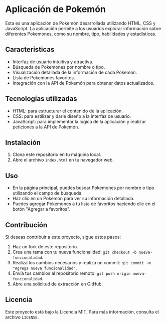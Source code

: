 # Aplicación de Pokemón

Esta es una aplicación de Pokemón desarrollada utilizando HTML, CSS y JavaScript. La aplicación permite a los usuarios explorar información sobre diferentes Pokemones, como su nombre, tipo, habilidades y estadísticas.

## Características

- Interfaz de usuario intuitiva y atractiva.
- Búsqueda de Pokemones por nombre o tipo.
- Visualización detallada de la información de cada Pokemón.
- Lista de Pokemones favoritos.
- Integración con la API de Pokemón para obtener datos actualizados.

## Tecnologías utilizadas

- HTML: para estructurar el contenido de la aplicación.
- CSS: para estilizar y darle diseño a la interfaz de usuario.
- JavaScript: para implementar la lógica de la aplicación y realizar peticiones a la API de Pokemón.

## Instalación

1. Clona este repositorio en tu máquina local.
2. Abre el archivo `index.html` en tu navegador web.

## Uso

- En la página principal, puedes buscar Pokemones por nombre o tipo utilizando el campo de búsqueda.
- Haz clic en un Pokemón para ver su información detallada.
- Puedes agregar Pokemones a tu lista de favoritos haciendo clic en el botón "Agregar a favoritos".

## Contribución

Si deseas contribuir a este proyecto, sigue estos pasos:

1. Haz un fork de este repositorio.
2. Crea una rama con tu nueva funcionalidad: `git checkout -b nueva-funcionalidad`.
3. Realiza los cambios necesarios y realiza un commit: `git commit -m "Agrega nueva funcionalidad"`.
4. Envía tus cambios al repositorio remoto: `git push origin nueva-funcionalidad`.
5. Abre una solicitud de extracción en GitHub.

## Licencia

Este proyecto está bajo la Licencia MIT. Para más información, consulta el archivo `LICENSE`.

